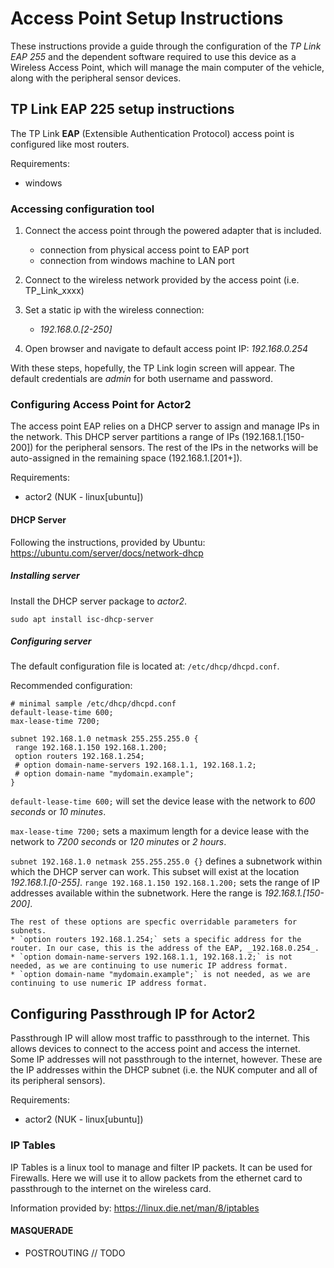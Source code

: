 # Access Point Setup Instructions

These instructions provide a guide through the configuration of the _TP Link EAP 255_ and the dependent software required to use this device as a Wireless Access Point, which will manage the main computer of the vehicle, along with the peripheral sensor devices.  

## TP Link EAP 225 setup instructions
The TP Link __EAP__ (Extensible Authentication Protocol) access point is configured like most routers.

Requirements:
* windows

### Accessing configuration tool

1. Connect the access point through the powered adapter that is included.
    * connection from physical access point to EAP port
    * connection from windows machine to LAN port

2. Connect to the wireless network provided by the access point (i.e. TP_Link_xxxx)

3. Set a static ip with the wireless connection:
    * _192.168.0.[2-250]_

4. Open browser and navigate to default access point IP: _192.168.0.254_

With these steps, hopefully, the TP Link login screen will appear.
The default credentials are _admin_ for both username and password.

### Configuring Access Point for Actor2

The access point EAP relies on a DHCP server to assign and manage IPs in the network. This DHCP server partitions a range of IPs (192.168.1.[150-200]) for the peripheral sensors. The rest of the IPs in the networks will be auto-assigned in the remaining space (192.168.1.[201+]).

Requirements:
* actor2 (NUK - linux[ubuntu])

#### DHCP Server

Following the instructions, provided by Ubuntu:
https://ubuntu.com/server/docs/network-dhcp

##### Installing server

Install the DHCP server package to _actor2_.

```
sudo apt install isc-dhcp-server
```

##### Configuring server

The default configuration file is located at: `/etc/dhcp/dhcpd.conf`.

Recommended configuration:
```
# minimal sample /etc/dhcp/dhcpd.conf
default-lease-time 600;
max-lease-time 7200;

subnet 192.168.1.0 netmask 255.255.255.0 {
 range 192.168.1.150 192.168.1.200;
 option routers 192.168.1.254;
 # option domain-name-servers 192.168.1.1, 192.168.1.2;
 # option domain-name "mydomain.example";
}

```

`default-lease-time 600;` will set the device lease with the network to _600 seconds_ or _10 minutes_.

`max-lease-time 7200;` sets a maximum length for a device lease with the network to _7200 seconds_ or _120 minutes_ or _2 hours_.

`subnet 192.168.1.0 netmask 255.255.255.0 {}` defines a subnetwork within which the DHCP server can work. This subset will exist at the location _192.168.1.[0-255]_.
    `range 192.168.1.150 192.168.1.200;` sets the range of IP addresses available within the subnetwork. Here the range is _192.168.1.[150-200]_.

    The rest of these options are specfic overridable parameters for subnets.
    * `option routers 192.168.1.254;` sets a specific address for the router. In our case, this is the address of the EAP, _192.168.0.254_.
    * `option domain-name-servers 192.168.1.1, 192.168.1.2;` is not needed, as we are continuing to use numeric IP address format.
    * `option domain-name "mydomain.example";` is not needed, as we are continuing to use numeric IP address format.

## Configuring Passthrough IP for Actor2

Passthrough IP will allow most traffic to passthrough to the internet. This allows devices to connect to the access point and access the internet.
Some IP addresses will not passthrough to the internet, however. These are the IP addresses within the DHCP subnet (i.e. the NUK computer and all of its peripheral sensors).

Requirements:
* actor2 (NUK - linux[ubuntu])

### IP Tables

IP Tables is a linux tool to manage and filter IP packets. It can be used for Firewalls.
Here we will use it to allow packets from the ethernet card to passthrough to the internet on the wireless card.

Information provided by: https://linux.die.net/man/8/iptables

#### MASQUERADE
* POSTROUTING
// TODO
